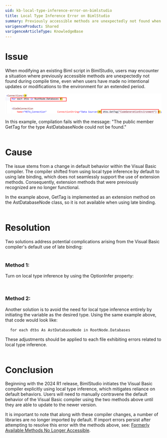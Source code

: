 ```yaml
---
uid: kb-local-type-inference-error-on-bimlstudio
title: Local Type Inference Error on BimlStudio
summary: Previously accessible methods are unexpectedly not found when modifying an existing script in BimlStudio.
varigenceProduct: Shared
varigenceArticleType: KnowledgeBase
---
```

# Issue

When modifying an existing Biml script in BimlStudio, users may encounter a situation where previously accessible methods are unexpectedly not found during compile time, even when users have made no intentional updates or modifications to the environment for an extended period.

![Local Type Inference Error](../static/img/kb-local-type-inference-error-on-bimlstudio.png "Local Type Inference Error")

In this example, compilation fails with the message: "The public member GetTag for the type AstDatabaseNode could not be found."  
 

# Cause

The issue stems from a change in default behavior within the Visual Basic compiler. The compiler shifted from using local type inference by default to using late binding, which does not seamlessly support the use of extension methods. Consequently, extension methods that were previously recognized are no longer functional.

In the example above, GetTag is implemented as an extension method on the AstDatabaseNode class, so it is not available when using late binding.  
 

# Resolution

Two solutions address potential complications arising from the Visual Basic compiler's default use of late binding:  
 

### **Method 1:**

Turn on local type inference by using the OptionInfer property: 

    <Property Name="OptionInfer" Value="On" />

### **Method 2:**

Another solution is to avoid the need for local type inference entirely by initiating the variable as the desired type. Using the same example above, that code would look like:

    `for each dtbs As AstDatabaseNode in RootNode.Databases`

These adjustments should be applied to each file exhibiting errors related to local type inference.  
 

# Conclusion

Beginning with the 2024 R1 release, BimlStudio initiates the Visual Basic compiler explicitly using local type inference, which mitigates reliance on default behaviors. Users will need to manually contravene the default behavior of the Visual Basic compiler using the two methods above until they are able to update to the newer version. 

It is important to note that along with these compiler changes, a number of libraries are no longer imported by default. If import errors persist after attempting to resolve this error with the methods above, see: [Formerly Available Methods No Longer Accessible](xref:kb-formerly-available-methods-no-longer-accessible).